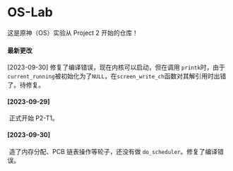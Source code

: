 # OS-Lab

这是原神（OS）实验从 Project 2 开始的仓库！

#### 最新更改

[2023-09-30] 修复了编译错误，现在内核可以启动，但在调用 `printk`时，由于`current_running`被初始化为了`NULL`，在`screen_write_ch`函数对其解引用时出错了。待修复。

#### [2023-09-29]

​	正式开始 P2-T1。

#### [2023-09-30]

​	造了内存分配、PCB 链表操作等轮子，还没有做 `do_scheduler`。修复了编译错误。